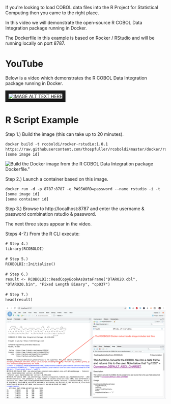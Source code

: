 If you're looking to load COBOL data files into the R Project for Statistical Computing then you came to the right place.

In this video we will demonstrate the open-source R COBOL Data Integration package running in Docker.

The Dockerfile in this example is based on Rocker / RStudio and will be running locally on port 8787.

# YouTube

Below is a video which demonstrates the R COBOL Data Integration package running in Docker.

<a href="http://www.youtube.com/watch?feature=player_embedded&v=rBIrvUA788M" target="_blank"><img src="http://img.youtube.com/vi/rBIrvUA788M/0.jpg" alt="IMAGE ALT TEXT HERE" width="240" height="180" border="10" /></a>

# R Script Example

Step 1.) Build the image (this can take up to 20 minutes).

```
docker build -t rcoboldi/rocker-rstudio:1.0.1 https://raw.githubusercontent.com/thospfuller/rcoboldi/master/docker/rocker/rstudio/Dockerfile
[some image id]
```

![Build the Docker image from the R COBOL Data Integration package Dockerfile."](https://github.com/thospfuller/rcoboldi/tree/master/images/RCOBOLDI_StepOneBuildDockerImage.png "Build the Docker image from the R COBOL Data Integration package Dockerfile.")

Step 2.) Launch a container based on this image.

```
docker run -d -p 8787:8787 -e PASSWORD=password --name rstudio -i -t [some image id]
[some container id]
```

Step 3.) Browse to http://localhost:8787 and enter the username & password combination rstudio & password.

The next three steps appear in the video.

Steps 4-7.) From the R CLI execute:
```
# Step 4.)
library(RCOBOLDI)

# Step 5.)
RCOBOLDI::Initialize()

# Step 6.)
result <- RCOBOLDI::ReadCopyBookAsDataFrame("DTAR020.cbl", "DTAR020.bin", "Fixed Length Binary", "cp037")

# Step 7.)
head(result)
```

![An example of the R COBOL Data Integration Package loading a file with the inputFileStructure set to "Fixed Length Binary" and the font set to "cp037". This should work out-of-the-box with a container built from the rcoboldi:rocker-rstudio image."](images/RCOBOLDI-RockerRStudio.png "An example of the R COBOL Data Integration Package loading a file with the inputFileStructure set to 'Fixed Length Binary' and the font set to 'cp037'. This should work out-of-the-box with a container built from the rcoboldi:rocker-rstudio image.")
